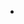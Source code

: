 <!-- empty footnote definition -->
[^1]:

<!-- empty footnote with link reference definition -->
[^2]:
    [star-link]: <url> "titl"

<!--  text starts on next line -->
[^3]:
    some text

<!--  text starts after one blank line -->
[^4]:
    some text on a newline

<!-- footnote with a paragraph and a trailing link reference definition -->
[^5]:
    some text

    [end-link]: <url> "titl"


<!-- footnote in a list -->
* [^6]:
      some text

      [end-link]: <url> "titl"


<!-- footnote in a block qutoe -->
> [^7]:
>     some text
>
>     [end-link]: <url> "titl"
